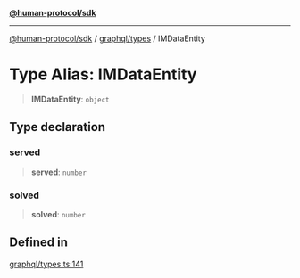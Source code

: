[**@human-protocol/sdk**](../../../README.md)

***

[@human-protocol/sdk](../../../modules.md) / [graphql/types](../README.md) / IMDataEntity

# Type Alias: IMDataEntity

> **IMDataEntity**: `object`

## Type declaration

### served

> **served**: `number`

### solved

> **solved**: `number`

## Defined in

[graphql/types.ts:141](https://github.com/humanprotocol/human-protocol/blob/9480691eff25e131d672112e77ba62259439ab43/packages/sdk/typescript/human-protocol-sdk/src/graphql/types.ts#L141)
